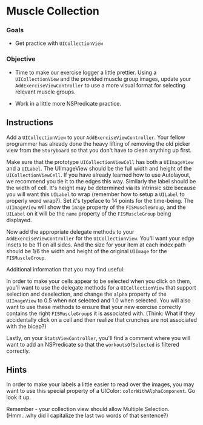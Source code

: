 

Muscle Collection
=======

### Goals 

- Get practice with `UICollectionView`

### Objective 

- Time to make our exercise logger a little prettier. Using a `UICollectionView` and the provided muscle group images, update your `AddExerciseViewController` to use a more visual format for selecting relevant muscle groups. 

- Work in a little more NSPredicate practice.

## Instructions

Add a `UICollectionView` to your `AddExerciseViewController`. Your fellow programmer has already done the heavy lifting of removing the old picker view from the `Storyboard` so that you don't have to clean anything up first. 

Make sure that the prototype `UICollectionViewCell` has both a `UIImageView` and a `UILabel`. The UIImageView should be the full width and height of the `UICollectionViewCell`. If you have already learned how to use Autolayout, we recommend you tie it to the edges this way. Similarly the label should be the width of cell. It's height may be determined via its intrinsic size because you will want this `UILabel` to wrap (remember how to setup a `UILabel` to properly word wrap?). Set it's typeface to 14 points for the time-being. The `UIImageView` will show the `image` property of the `FISMuscleGroup`, and the `UILabel` on it will be the `name` property of the `FISMuscleGroup` being displayed.

Now add the appropriate delegate methods to your `AddExerciseViewController` for the `UICollectionView`. You'll want your edge insets to be 11 on all sides. And the size for your item at each index path should be 1/6 the width and height of the original `UIImage` for the `FISMuscleGroup`.

Additional information that you may find useful:

In order to make your cells appear to be selected when you click on them, you'll want to use the delegate methods for a `UICollectionView` that support selection and deselection, and change the `alpha` property of the `UIImageView` to 0.5 when not selected and 1.0 when selected. You will also want to use these methods to ensure that your new exercise correctly contains the right `FISMuscleGroup`s it is associated with. (Think: What if they accidentally click on a cell and then realize that crunches are not associated with the bicep?)

Lastly, on your `StatsViewController`, you'll find a comment where you will want to add an NSPredicate so that the `workoutsOfSelected` is filtered correctly.

## Hints

In order to make your labels a little easier to read over the images, you may want to use this special property of a UIColor: `colorWithAlphaComponent`. Go look it up.

Remember - your collection view should allow Multiple Selection. (Hmm...why did I capitalize the last two words of that sentence?)



